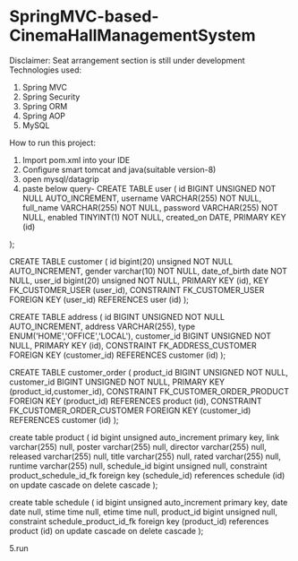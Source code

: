 # SpringMVC-based-CinemaHallManagementSystem
Disclaimer: Seat arrangement section is still under development
Technologies used:
1. Spring MVC
2. Spring Security
3. Spring ORM
4. Spring AOP
5. MySQL

How to run this project:
1. Import pom.xml into your IDE
2. Configure smart tomcat and java(suitable version-8)
3. open mysql/datagrip
4. paste below query-
   CREATE TABLE user (
  id BIGINT UNSIGNED NOT NULL AUTO_INCREMENT,
  username VARCHAR(255) NOT NULL,
  full_name VARCHAR(255) NOT NULL,
  password VARCHAR(255) NOT NULL,
  enabled TINYINT(1) NOT NULL,
  created_on DATE,
  PRIMARY KEY (id)

);

CREATE TABLE customer (
  id bigint(20) unsigned NOT NULL AUTO_INCREMENT,
  gender varchar(10) NOT NULL,
  date_of_birth date NOT NULL,
  user_id bigint(20) unsigned NOT NULL,
  PRIMARY KEY (id),
  KEY FK_CUSTOMER_USER (user_id),
  CONSTRAINT FK_CUSTOMER_USER FOREIGN KEY (user_id) REFERENCES user (id)
);

CREATE TABLE address (
  id BIGINT UNSIGNED NOT NULL AUTO_INCREMENT,
  address VARCHAR(255),
  type ENUM('HOME','OFFICE','LOCAL'),
  customer_id BIGINT UNSIGNED NOT NULL,
  PRIMARY KEY (id),
  CONSTRAINT FK_ADDRESS_CUSTOMER FOREIGN KEY (customer_id) REFERENCES customer (id)
);


CREATE TABLE customer_order (
  product_id BIGINT UNSIGNED NOT NULL,
  customer_id BIGINT UNSIGNED NOT NULL,
  PRIMARY KEY (product_id,customer_id),
  CONSTRAINT FK_CUSTOMER_ORDER_PRODUCT FOREIGN KEY (product_id) REFERENCES product (id),
  CONSTRAINT FK_CUSTOMER_ORDER_CUSTOMER FOREIGN KEY (customer_id) REFERENCES customer (id)
);

create table product
(
    id          bigint unsigned auto_increment
        primary key,
    link        varchar(255)    null,
    poster      varchar(255)    null,
    director    varchar(255)    null,
    released    varchar(255)    null,
    title       varchar(255)    null,
    rated       varchar(255)    null,
    runtime     varchar(255)    null,
    schedule_id bigint unsigned null,
    constraint product_schedule_id_fk
        foreign key (schedule_id) references schedule (id)
            on update cascade on delete cascade
);

create table schedule
(
    id         bigint unsigned auto_increment
        primary key,
    date       date            null,
    stime      time            null,
    etime      time            null,
    product_id bigint unsigned null,
    constraint schedule_product_id_fk
        foreign key (product_id) references product (id)
            on update cascade on delete cascade
);

5.run 

